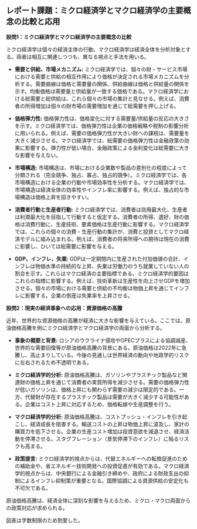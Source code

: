 ## レポート課題：ミクロ経済学とマクロ経済学の主要概念の比較と応用

**設問1：ミクロ経済学とマクロ経済学の主要概念の比較**

ミクロ経済学は個々の経済主体の行動、マクロ経済学は経済全体を分析対象とする。両者は相互に関連しつつも、異なる視点と手法を用いる。

* **需要と供給、市場メカニズム:** ミクロ経済学では、個々の財・サービス市場における需要と供給の相互作用により価格が決定される市場メカニズムを分析する。需要曲線は価格と需要量の関係、供給曲線は価格と供給量の関係を示す。均衡価格は需要量と供給量が一致する価格である。マクロ経済学における総需要と総供給は、これら個々の市場の集計と見なせる。例えば、消費者の所得増加は個々の財市場の需要増加を通じて総需要を押し上げる。

* **価格弾力性:** 価格弾力性は、価格変化に対する需要量/供給量の反応の大きさを示す。ミクロ経済学では、価格弾力性は企業の価格戦略や税制の影響分析に用いられる。例えば、需要の価格弾力性が大きい財への課税は、需要量を大きく減少させる。マクロ経済学では、総需要の価格弾力性は金融政策の効果に影響する。弾力性が低い場合、金融政策による金利変化は総需要に大きな影響を与えない。

* **市場構造:** 市場構造は、市場における企業数や製品の差別化の程度によって分類される（完全競争、独占、寡占、独占的競争）。ミクロ経済学では、各市場構造における企業の行動や市場効率性を分析する。マクロ経済学では、市場構造は経済全体の効率性やインフレ率に影響する。例えば、独占的な市場構造は価格上昇を招きやすい。

* **消費者行動と生産者行動:** ミクロ経済学では、消費者は効用最大化、生産者は利潤最大化を目指して行動すると仮定する。消費者の所得、選好、財の価格は消費行動に、生産技術、要素価格は生産行動に影響する。マクロ経済学では、これらの個々の消費・生産行動の集計が、消費と投資としてマクロ経済モデルに組み込まれる。例えば、消費者の将来所得への期待は現在の消費に影響し、ひいては総需要に影響を与える。

* **GDP、インフレ、失業:** GDPは一定期間内に生産された付加価値の合計、インフレは物価水準の持続的な上昇、失業は労働力のうち就業していない人の割合を示す。これらはマクロ経済の主要指標である。ミクロ経済学的要因はこれらの指標に影響する。例えば、技術革新は生産性を向上させGDPを増加させる。個々の市場における需要と供給の不均衡は物価上昇を通じてインフレに影響する。企業の倒産は失業率を上昇させる。


**設問2：現実の経済事象への応用：資源価格の高騰**

近年、世界的な資源価格の高騰が経済に大きな影響を与えている。ここでは、原油価格高騰を例にミクロ経済学とマクロ経済学の両面から分析する。

* **事象の概要と背景:** ロシアのウクライナ侵攻やOPECプラスによる協調減産、世界的な需要回復等が原油価格高騰の背景にある。原油価格は2022年に急騰し、高止まりしている。今後の見通しは世界経済の動向や地政学的リスクに左右されるため不透明である。

* **ミクロ経済学的分析:** 原油価格高騰は、ガソリンやプラスチック製品など関連財の価格上昇を通じて消費者の実質所得を減少させる。需要の価格弾力性が低いガソリンは、価格上昇にも関わらず需要の減少は限定的である。一方、代替財が存在するプラスチック製品は需要が大きく減少する可能性がある。企業はコスト上昇に対応するため、価格転嫁や生産調整を行う。

* **マクロ経済学的分析:** 原油価格高騰は、コストプッシュ・インフレを引き起こし、経済成長を阻害する。輸送コストの上昇は物価上昇に波及し、家計の購買力を低下させる。企業の生産コスト増加は投資意欲を減退させ、経済活動を停滞させる。スタグフレーション（景気停滞下のインフレ）に陥るリスクも高まる。

* **政策提言:** ミクロ経済学的視点からは、代替エネルギーへの転換促進のための補助金や、省エネルギー技術開発への投資促進が有効である。マクロ経済学的視点からは、中央銀行による金融引き締めや、政府による財政支出の抑制によるインフレ抑制策が重要となる。国際協調による資源供給の安定化も不可欠である。

原油価格高騰は、経済全体に深刻な影響を与えるため、ミクロ・マクロ両面からの政策対応が求められる。


図表は字数制限のため割愛した。